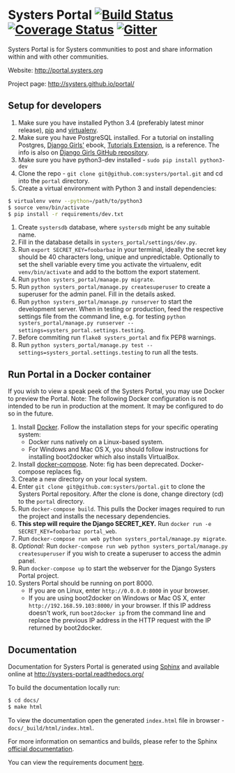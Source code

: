 Systers Portal [![Build Status](https://travis-ci.org/systers/portal.svg?branch=master)](https://travis-ci.org/systers/portal) [![Coverage Status](https://coveralls.io/repos/systers/portal/badge.png?branch=master)](https://coveralls.io/r/systers/portal?branch=master) [![Gitter](https://badges.gitter.im/Join%20Chat.svg)](https://gitter.im/systers/portal?utm_source=badge&utm_medium=badge&utm_campaign=pr-badge&utm_content=badge)
==============

Systers Portal is for Systers communities to post and share information within
and with other communities.

Website: http://portal.systers.org

Project page: http://systers.github.io/portal/


Setup for developers
--------------------

1. Make sure you have installed Python 3.4 (preferably latest minor release),
   [pip](https://pip.pypa.io/en/latest/) and [virtualenv](http://www.virtualenv.org/en/latest/).
1. Make sure you have PostgreSQL installed. For a tutorial on installing
   Postgres, [Django Girls'](http://djangogirls.org) ebook,
   [Tutorials Extension](http://djangogirls.org/resources/), is a reference.
   The info is also on [Django Girls GitHub repository](https://github.com/DjangoGirls/tutorial-extensions/blob/master/optional_postgresql_installation/README.md).
1. Make sure you have python3-dev installed - `sudo pip install python3-dev`
1. Clone the repo - `git clone git@github.com:systers/portal.git` and cd into
  the `portal` directory.
1. Create a virtual environment with Python 3 and install dependencies:

 ```bash
 $ virtualenv venv --python=/path/to/python3
 $ source venv/bin/activate
 $ pip install -r requirements/dev.txt
 ```
1. Create `systersdb` database, where `systersdb` might be any suitable name.
1. Fill in the database details in `systers_portal/settings/dev.py`.
1. Run `export SECRET_KEY=foobarbaz` in your terminal, ideally the secret key
  should be 40 characters long, unique and unpredictable. Optionally to set the
  shell variable every time you activate the virtualenv, edit `venv/bin/activate`
  and add to the bottom the export statement.
1. Run `python systers_portal/manage.py migrate`.
1. Run `python systers_portal/manage.py createsuperuser` to create a superuser for the admin panel.
  Fill in the details asked.
1. Run `python systers_portal/manage.py runserver` to start the development server. When in testing
  or production, feed the respective settings file from the command line, e.g. for
  testing `python systers_portal/manage.py runserver --settings=systers_portal.settings.testing`.
1. Before commiting run `flake8 systers_portal` and fix PEP8 warnings.
1. Run `python systers_portal/manage.py test --settings=systers_portal.settings.testing`
  to run all the tests.



Run Portal in a Docker container
--------------------------------

If you wish to view a speak peek of the Systers Portal, you may use Docker to
preview the Portal.
Note: The following Docker configuration is not intended to be run in
production at the moment. It may be configured to do so in the future.

1. Install [Docker](https://docs.docker.com/installation/).
   Follow the installation steps for your specific operating system:
     * Docker runs natively on a Linux-based system.
     * For Windows and Mac OS X, you should follow instructions for installing
       boot2docker which also installs VirtualBox.
1. Install [docker-compose](http://docs.docker.com/compose/install/).
   Note: fig has been deprecated. Docker-compose replaces fig.
1. Create a new directory on your local system.
1. Enter `git clone git@github.com:systers/portal.git` to clone the Systers
   Portal repository. After the clone is done, change directory (cd) to the
   `portal` directory.
1. Run `docker-compose build`. This pulls the Docker images required to run the
   project and installs the necessary dependencies.
1. **This step will require the Django SECRET_KEY.**
   Run `docker run -e SECRET_KEY=foobarbaz portal_web`.
1. Run `docker-compose run web python systers_portal/manage.py migrate`.
1. *Optional:*
   Run `docker-compose run web python systers_portal/manage.py createsuperuser`
   if you wish to create a superuser to access the admin panel.
1. Run `docker-compose up` to start the webserver for the Django Systers Portal
   project.
1. Systers Portal should be running on port 8000.
     * If you are on Linux, enter `http://0.0.0.0:8000` in your browser.
     * If you are using boot2docker on Windows or Mac OS X, enter
       `http://192.168.59.103:8000/` in your browser. If this IP address
       doesn't work, run `boot2docker ip` from the command line and replace
       the previous IP address in the HTTP request with the IP returned by
       boot2docker.


Documentation
-------------

Documentation for Systers Portal is generated using [Sphinx](http://sphinx-doc.org/)
and available online at http://systers-portal.readthedocs.org/

To build the documentation locally run:
```bash
$ cd docs/
$ make html
```

To view the documentation open the generated `index.html` file in browser -
`docs/_build/html/index.html`.

For more information on semantics and builds, please refer to the Sphinx
[official documentation](http://sphinx-doc.org/contents.html).

You can view the requirements document [here](docs/requirements/Systers_GSoC14_Portal_Requirements.pdf).
